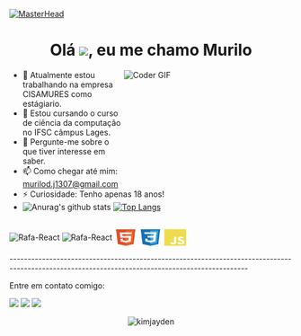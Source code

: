 [![MasterHead](https://firebasestorage.googleapis.com/v0/b/flexi-coding.appspot.com/o/dempgi7-520f8d5f-63d4-4453-8822-dbc149ae27f8.gif?alt=media&token=91c0c7b2-93c3-4029-b011-1a8703c5730d)](https://rishavchanda.io)
<h1 align="center">Olá <img src="https://media.giphy.com/media/hvRJCLFzcasrR4ia7z/giphy.gif" width="35">, eu me chamo Murilo</h1>

<img align="right" alt="Coder GIF" height=200 width=300 src="https://raw.githubusercontent.com/TheDudeThatCode/TheDudeThatCode/master/Assets/Developer.gif" />

- 🔭 Atualmente estou trabalhando na empresa CISAMURES como estágiario.  
- 🌱 Estou cursando o curso de ciência da computação no IFSC câmpus Lages.
- 💬 Pergunte-me sobre o que tiver interesse em saber.
- 📫 Como chegar até mim: murilod.j1307@gmail.com
- ⚡ Curiosidade: Tenho apenas 18 anos!
- ![Anurag's github stats](https://github-readme-stats.vercel.app/api?username=Murilodellajustina&show_icons=true&theme=midnight-purple)
[![Top Langs](https://github-readme-stats.vercel.app/api/top-langs/?username=Murilodellajustina&layout=compact&theme=midnight-purple)](https://github.com/anuraghazra/github-readme-stats)
<div style="display: inline_block"><br>
  <img align="center" alt="Rafa-React" height="30" width="40" src="https://cdn.jsdelivr.net/gh/devicons/devicon@latest/icons/canva/canva-original.svg">
  <img align="center" alt="Rafa-React" height="30" width="40" <img src="https://cdn.jsdelivr.net/gh/devicons/devicon@latest/icons/java/java-original.svg"/>
  <img align="center" alt="Rafa-HTML" height="30" width="40" src="https://raw.githubusercontent.com/devicons/devicon/master/icons/html5/html5-original.svg">
  <img align="center" alt="Cesar-CSS" height="30" width="40" src="https://raw.githubusercontent.com/devicons/devicon/master/icons/css3/css3-original.svg">
   <img align="center" alt="Rafa-Js" height="30" width="40" src="https://raw.githubusercontent.com/devicons/devicon/master/icons/javascript/javascript-plain.svg">
        <p>------------------------------------------------------------------------------------------------------------------------------------------------</p>
<div/>
<div>
    <p>Entre em contato comigo:</p>
  <a href = "mailto:murilod,j1307@gmail.com"><img src="https://img.shields.io/badge/-Gmail-%23333?style=for-the-badge&logo=gmail&logoColor=white" target="_blank"></a>
   <a href="https://instagram.com/murilodellajustina" target="_blank"><img src="https://img.shields.io/badge/-Instagram-%23E4405F?style=for-the-badge&logo=instagram&logoColor=white" target="_blank"></a>
<a href="https://www.linkedin.com/in/murilo-della-justina-6aa12b2aa/" target="_blank"><img src=https://img.shields.io/badge/LinkedIn-0077B5?style=for-the-badge&logo=linkedin&logoColor=white /></a>
          
</div>
<picture>
  <source media="(prefers-color-scheme: dark)" srcset="https://raw.githubusercontent.com/Murilodellajustina/Murilodellajustina/output/github-contribution-grid-snake-dark.svg">
  <source media="(prefers-color-scheme: light)" srcset="https://raw.githubusercontent.com/Murilodellajustina/Murilodellajustina/output/github-contribution-grid-snake.svg">
  <p align="center"> <img src="https://komarev.com/ghpvc/?username=Murilodellajustina&label=Profile%20views&color=0e75b6&style=flat" alt="kimjayden" /> </p>
</picture>

